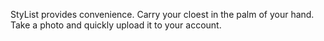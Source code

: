 StyList provides convenience. Carry your cloest in the palm of your hand. Take a photo and quickly upload it to your account.